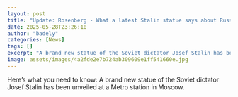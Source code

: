 ```yaml
---
layout: post
title: "Update: Rosenberg - What a latest Stalin statue says about Russia's attempt to reshape history"
date: 2025-05-28T23:26:10
author: "badely"
categories: [News]
tags: []
excerpt: "A brand new statue of the Soviet dictator Josef Stalin has been unveiled at a Metro station in Moscow."
image: assets/images/4a2fde2e7b724ab309609e1ff541660e.jpg
---
```


Here’s what you need to know: A brand new statue of the Soviet dictator Josef Stalin has been unveiled at a Metro station in Moscow.

